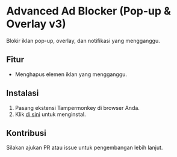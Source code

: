 # Advanced Ad Blocker (Pop-up & Overlay v3)
Blokir iklan pop-up, overlay, dan notifikasi yang mengganggu.

## Fitur
- Menghapus elemen iklan yang mengganggu.

## Instalasi
1. Pasang ekstensi Tampermonkey di browser Anda.
2. Klik [di sini](https://raw.githubusercontent.com/yourusername/AdvancedAdBlocker/main/AdvancedAdBlocker.user.js) untuk menginstal.

## Kontribusi
Silakan ajukan PR atau issue untuk pengembangan lebih lanjut.

